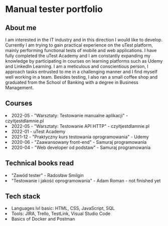 <background color="red">
<h1>Manual tester portfolio</h1>

<h2>About me</h2>
I am interested in the IT industry and in this direction I would like to develop.
Currently I am trying to gain practical experience on the uTest platform,
mainly performing functional tests of mobile and web applications. I have fully
completed the uTest Academy and I am constantly expanding my knowledge
by participating in courses on learning platforms such as Udemy and LinkedIn
Learning. I am a meticulous and conscientious person, I approach tasks
entrusted to me in a challenging manner and I find myself well working in a
team. Besides testing, I also ran a small coffee shop and graduated from the School of Banking with a degree in Business Management.

<h2>Courses</h2>
<li>2022-05 - "Warsztaty: Testowanie manualne aplikacji" - czyitjestdlamnie.pl</li>
<li>2022-05 - "Warsztaty: Testowanie API HTTP" - czyitjestdlamnie.pl</li>
<li>2022-01 -  uTest Academy</li>
<li>2021-12 - "Praktyczny kurs testowania oprogramowania" - Udemy</li>
<li>2020-06 - "Zaawansowany front-end" - Samuraj programowania</li>
<li>2020-04 - "Web developer od podstaw" - Samuraj programowania</li>

<h2>Technical books read</h2>
<li>"Zawód tester" - Radosław Smilgin</li>
<li>"Testowanie i jakość oprogramowania" - Adam Roman - not finished yet</li>

<h2>Tech stack</h2>
<li>Languages lvl basic: HTML, CSS, JavaScript, SQL </li>
<li>Tools: JIRA, Trello, TestLink, Visual Studio Code</li>
<li>Basics of Docker and Postman</li>
